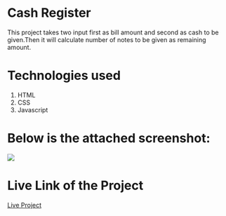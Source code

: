 <h1>Cash Register</h1>
This project takes two input first as bill amount and second as cash to be given.Then it will calculate number of notes to be given as remaining amount.
<h1>Technologies used</h1>
<ol>
<li>HTML</li>
<li>CSS</li>
<li>Javascript</li>
</ol>
<h1>Below is the attached screenshot:</h1>
<img src="https://user-images.githubusercontent.com/105977388/190857045-9fd40cc1-4449-4f20-9283-1f331089a8eb.png" target="_blank" />
<h1>Live Link of the Project</h1>
<a href = "https://cash-register-updated.netlify.app/">Live Project</a>
